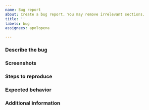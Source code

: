 ```yaml
---
name: Bug report
about: Create a bug report. You may remove irrelevant sections.
title: ''
labels: bug
assignees: apolopena

---
```


<!-- ⚠️⚠️ Do Not Delete This! bug_report_template ⚠️⚠️ -->
<!-- Please search existing issues to avoid creating duplicates. -->

### Describe the bug
<!-- A clear and concise description of what the bug is -->

### Screenshots
<!-- If applicable, add screenshots to help explain your problem. -->

### Steps to reproduce
<!-- Steps to reproduce the behavior -->

### Expected behavior
<!-- A clear and concise description of what you expected to happen -->

### Additional information
<!-- Anything else that might be relevant. Example repos, etc...-->